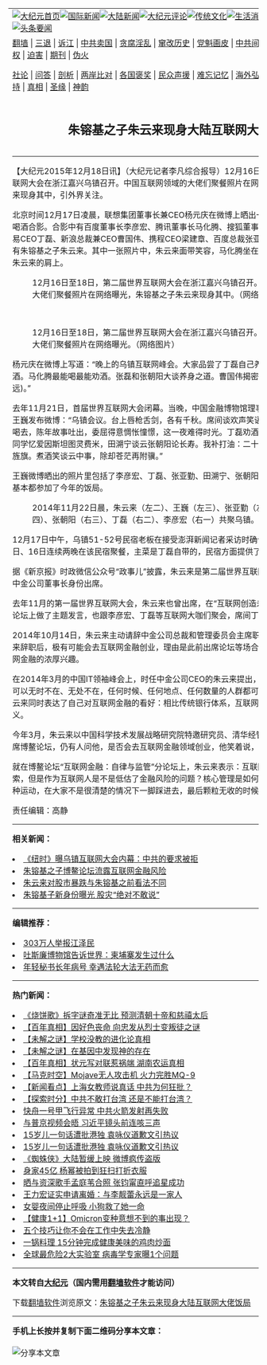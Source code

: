 <a name="1" id="1" target="_blank"></a><span id="1"></span>
<table align=center border="0"><tr><td colspan="2" VALIGN=TOP><a href="https://github.com/dlgkam388/djy/blob/master/gb/nf1351518.md#1"><img src="https://raw.githubusercontent.com/dlgkam388/www/master/t/djy/1.jpg" title="大纪元首页" alt="大纪元首页"></a><a href="https://github.com/dlgkam388/djy/blob/master/gb/n24hr.md#1"><img src="https://raw.githubusercontent.com/dlgkam388/www/master/t/djy/3.jpg" title="国际新闻" alt="国际新闻"></a><a href="https://github.com/dlgkam388/djy/blob/master/gb/nsc413.md#1"><img src="https://raw.githubusercontent.com/dlgkam388/www/master/t/djy/4.jpg" title="大陆新闻" alt="大陆新闻"></a><a href="https://github.com/dlgkam388/djy/blob/master/gb/news392.md#1"><img src="https://raw.githubusercontent.com/dlgkam388/www/master/t/djy/5.jpg" title="大纪元评论" alt="大纪元评论"></a><a href="https://github.com/dlgkam388/djy/blob/master/gb/news2007.md#1"><img src="https://raw.githubusercontent.com/dlgkam388/www/master/t/djy/6.jpg" title="传统文化" alt="传统文化"></a><a href="https://github.com/dlgkam388/djy/blob/master/gb/news2008.md#1"><img src="https://raw.githubusercontent.com/dlgkam388/www/master/t/djy/7.jpg" title="生活消费" alt="生活消费"></a><a href="https://github.com/dlgkam388/djy/blob/master/gb/ncyule.md#1"><img src="https://raw.githubusercontent.com/dlgkam388/www/master/t/djy/8.jpg" title="娱乐休闲" alt="娱乐休闲"></a><a href="https://github.com/dlgkam388/djy/blob/master/gb/nsc1002.md#1"><img src="https://raw.githubusercontent.com/dlgkam388/www/master/t/djy/9.jpg" title="健康" alt="健康"></a><a href="https://github.com/dlgkam388/djy/blob/master/gb/nf6092.md#1"><img src="https://raw.githubusercontent.com/dlgkam388/www/master/t/djy/10a.jpg" title="独家" alt="独家"></a><a href="https://github.com/dlgkam388/djy/blob/master/gb/nf4514.md#1"><img src="https://raw.githubusercontent.com/dlgkam388/www/master/t/djy/12a.jpg" title="头条要闻" alt="头条要闻"></a></td></tr>
<tr><td colspan="2" VALIGN=TOP><a target="_blank" href="https://github.com/dlgkam388/www/blob/master/README.md?zsrh#1">翻墙</a> | <a target="_blank" href="https://github.com/dlgkam388/djy/blob/master/gb/nf5657.md#1">三退</a> | <a target="_blank" href="https://github.com/dlgkam388/djy/blob/master/gb/nf6124.md#1">诉江</a> | <a target="_blank" href="https://github.com/dlgkam388/djy/blob/master/gb/nf1176117.md#1">中共卖国</a> | <a target="_blank" href="https://github.com/dlgkam388/djy/blob/master/gb/nf5773.md#1">贪腐淫乱</a> | <a target="_blank" href="https://github.com/dlgkam388/djy/blob/master/gb/nf1176115.md#1">窜改历史</a> | <a target="_blank" href="https://github.com/dlgkam388/djy/blob/master/gb/nf1176107.md#1">党魁画皮</a> | <a target="_blank" href="https://github.com/dlgkam388/djy/blob/master/gb/nf1320400.md#1">中共间谍</a> | <a target="_blank" href="https://github.com/dlgkam388/djy/blob/master/gb/nf1176114.md#1">破坏传统</a> | <a target="_blank" href="https://github.com/dlgkam388/ntdtv/blob/master/gb/prog447_1.md#1">恶贯满盈</a> | <a target="_blank" href="https://github.com/dlgkam388/djy/blob/master/gb/ncid278.md#1">人权</a> | <a target="_blank" href="https://github.com/dlgkam388/djy/blob/master/gb/nf1176111.md#1">迫害</a> | <a target="_blank" href="https://gitlab.com/szzdlab/mh-qikan/blob/master/README.md#1">期刊</a> | <a target="_blank" href="https://github.com/dlgkam388/djy/blob/master/gb/nf5562.md#1">伪火</a></p><p><a target="_blank" href="https://github.com/dlgkam388/djy/blob/master/gb/9p.md#1">社论</a> | <a target="_blank" href="https://github.com/dlgkam388/djy/blob/master/gb/nf4378.md#1">问答</a> | <a target="_blank" href="https://github.com/dlgkam388/djy/blob/master/gb/nf5792.md#1">剖析</a> | <a target="_blank" href="https://github.com/dlgkam388/djy/blob/master/gb/nf5735.md#1">两岸比对</a> | <a target="_blank" href="https://github.com/dlgkam388/djy/blob/master/gb/nf6119.md#1">各国褒奖</a> | <a target="_blank" href="https://github.com/dlgkam388/djy/blob/master/gb/nf6120.md#1">民众声援</a> | <a target="_blank" href="https://github.com/dlgkam388/djy/blob/master/gb/nf1188594.md#1">难忘记忆</a> | <a target="_blank" href="https://github.com/dlgkam388/djy/blob/master/gb/nf3180.md#1">海外弘传</a> | <a target="_blank" href="https://github.com/dlgkam388/djy/blob/master/gb/nf5410.md#1">万人上访</a> | <a target="_blank" href="https://github.com/dlgkam388/www/blob/master/README.md?zsrh#1">平台首页</a> | <a target="_blank" href="https://github.com/dlgkam388/djy/blob/master/gb/nf4386.md#1">支持</a> | <a target="_blank" href="https://github.com/dlgkam388/djy/blob/master/gb/nf4389.md#1">真相</a> | <a target="_blank" href="https://github.com/dlgkam388/djy/blob/master/gb/nf5790.md#1">圣缘</a> | <a target="_blank" href="https://github.com/dlgkam388/djy/blob/master/gb/nf4786.md#1">神韵</a></td></tr>
<tr><td VALIGN=TOP width="626"><h2 align=center>朱镕基之子朱云来现身大陆互联网大佬饭局</h2>

<h6></h6>
<hr>
	<p>【大纪元2015年12月18日讯】（大纪元记者李凡综合报导）12月16日至18日，第二届世界互联网大会在浙江嘉兴<ahref="https://github.com/dlgkam388/djy/blob/master/gb/tag/%E4%B9%8C%E9%95%87.md#1">乌镇</a>召开。中国互联网领域的大佬们聚餐照片在网络曝光，<ahref="https://github.com/dlgkam388/djy/blob/master/gb/tag/%E6%9C%B1%E9%95%95%E5%9F%BA.md#1">朱镕基</a>之子<ahref="https://github.com/dlgkam388/djy/blob/master/gb/tag/%E6%9C%B1%E4%BA%91%E6%9D%A5.md#1">朱云来</a>现身其中，引外界关注。</p>
<p>北京时间12月17日凌晨，联想集团董事长兼CEO杨元庆在微博上晒出一张互联网大佬<ahref="https://github.com/dlgkam388/djy/blob/master/gb/tag/%E4%B9%8C%E9%95%87.md#1">乌镇</a>小店喝酒合影。合影中有百度董事长李彦宏、腾讯董事长马化腾、搜狐董事局主席兼CEO张朝阳、网易CEO丁磊、新浪总裁兼CEO曹国伟、携程CEO梁建章、百度总裁张亚勤等互联网大佬，其中还有<ahref="https://github.com/dlgkam388/djy/blob/master/gb/tag/%E6%9C%B1%E9%95%95%E5%9F%BA.md#1">朱镕基</a>之子<ahref="https://github.com/dlgkam388/djy/blob/master/gb/tag/%E6%9C%B1%E4%BA%91%E6%9D%A5.md#1">朱云来</a>。其中一张照片中，朱云来面带笑容，马化腾坐在他旁侧，一只手还搭在了朱云来的肩上。</p>
<p>
	<figure id="attachment_6538447" aria-describedby="caption-attachment-6538447" style="width: 600px" class="wp-caption aligncenter"><ahref=" https://i.epochtimes.com/assets/uploads/2015/12/1512171122252404-600x337.jpg" target="_blank" rel="noreferrer noopener"></a><figcaption id="caption-attachment-6538447" class="wp-caption-text">12月16日至18日，第二届世界互联网大会在浙江嘉兴乌镇召开。中国互联网领域的大佬们聚餐照片在网络曝光，朱镕基之子朱云来现身其中。（网络图片）</figcaption></figure><br />
	<figure id="attachment_6538458" aria-describedby="caption-attachment-6538458" style="width: 600px" class="wp-caption aligncenter"><ahref=" https://i.epochtimes.com/assets/uploads/2015/12/1512171122352404-600x337.jpg" target="_blank" rel="noreferrer noopener"></a><figcaption id="caption-attachment-6538458" class="wp-caption-text">12月16日至18日，第二届世界互联网大会在浙江嘉兴乌镇召开。中国互联网领域的大佬们聚餐照片在网络曝光。（网络图片）</figcaption></figure></p>
<p>杨元庆在微博上写道：“晚上的乌镇互联网峰会。大家品尝了丁磊自己养的猪肉，螃蟹，绍兴黄酒。马化腾最能喝最能劝酒。张磊和张朝阳大谈养身之道。曹国伟揭密他当年如何错失雅虎(杨致远)。”</p>
<ahref=" https://i.epochtimes.com/assets/uploads/2015/12/1512171122452404.jpg" target="_blank" rel="noreferrer noopener"></a>
<p>去年11月21日，首届世界互联网大会闭幕。当晚，中国金融博物馆理事长、中国并购公会会长王巍发布微博：“乌镇会议。台上唇枪舌剑，各有千秋。席间谈欢声笑语，尽显性情。十几瓶黄酒喝去，陈年故事吐出，委屈得意惆怅憧憬，这一夜难得时光。丁磊劝酒、朱云来供烟、四位清华同学忆爱因斯坦图灵费米，田溯宁谈云张朝阳论长寿。我补打油：二十年前江湖聚，天罗地网立旌旗。煮酒笑谈云中事，除却苍茫再附骥。”</p>
<p>王巍微博晒出的照片里包括了李彦宏、丁磊、张亚勤、田溯宁、张朝阳等人。这几位互联网大佬基本都参加了今年的饭局。</p>
<figure id="attachment_6538474" aria-describedby="caption-attachment-6538474" style="width: 600px" class="wp-caption aligncenter"><ahref=" https://i.epochtimes.com/assets/uploads/2015/12/1512171123012404-600x312.jpg" target="_blank" rel="noreferrer noopener"></a><figcaption id="caption-attachment-6538474" class="wp-caption-text">2014年11月22日晨，朱云来（左二）、王巍（左三）、张亚勤（左四）、田溯宁（右四）、张朝阳（右三）、丁磊（右二）、李彦宏（右一）共聚乌镇。 （网络图片）</figcaption></figure>
<p>12月17日中午，乌镇51-52号民宿老板在接受澎湃新闻记者采访时确认，丁磊等互联网大佬15日、16日连续两晚在该民宿聚餐，主菜是丁磊自带的，民宿方面提供了一些配菜。</p>
<p>据《新京报》时政微信公众号“政事儿”披露，朱云来是第二届世界互联网大会的嘉宾之一，以原中金公司董事长身份出席。</p>
<p>去年11月的第一届世界互联网大会，朱云来也曾出席，在“互联网创造未来：共建在线地球村”分论坛上做了主题发言，也跟李彦宏、丁磊等互联网大咖们聚会，席间丁磊劝酒，他则供烟。</p>
<p>2014年10月14日，朱云来主动请辞中金公司总裁和管理委员会主席职务。不少人曾判断，朱云来辞职后，极有可能会去互联网金融创业，理由是此前出席论坛等场合，朱云来曾表示出对互联网金融的浓厚兴趣。</p>
<p>在2014年3月的中国IT领袖峰会上，时任中金公司CEO的朱云来提出，互联网金融最大的特点是可以无时不在、无处不在，任何时候、任何地点、任何数量的人群都可以共同完成同一件事。朱云来同时表达了自己对互联网金融的看好：相比传统银行体系，互联网金融只是一个不同的定义。</p>
<p>今年3月，朱云来以中国科学技术发展战略研究院特邀研究员、清华经管学院访问教授身份，出席博鳌论坛，仍有人问他，是否会去互联网金融领域创业，他笑着说，“我对互联网只是研究”。</p>
<p>就在博鳌论坛“互联网金融：自律与监管”分论坛上，朱云来表示：互联网金融是一个很好的探索，但是作为互联网人是不是低估了金融风险的问题？核心管理是如何控制风险；“怕的是变成一种运动，在大家不是很清楚的情况下一脚踩进去，最后颗粒无收的时候承受不了。”#</p>
<p>责任编辑：高静</p>
	
<hr>


<strong>相关新闻：</strong>
<li><a href="https://github.com/dlgkam388/djy/blob/master/gb/14/12/4/n4310722.md#1">《纽时》曝乌镇互联网大会内幕：中共的要求被拒</a></li>
<li><a href="https://github.com/dlgkam388/djy/blob/master/gb/15/3/29/n4399063.md#1">朱镕基之子博鳌论坛流露互联网金融风险</a></li>
<li><a href="https://github.com/dlgkam388/djy/blob/master/gb/15/6/27/n4467105.md#1">朱云来对股市暴跌与朱镕基之前看法不同</a></li>
<li><a href="https://github.com/dlgkam388/djy/blob/master/gb/15/7/23/n4486688.md#1">朱镕基子新身份曝光 股灾“绝对不敢说”</a></li>
<hr>


<strong>编辑推荐：</strong>
<li><a href="https://github.com/upjkzu3674/djy/blob/master/gb/18/12/9/n10900044.md?dfh#1" target="_blank">303万人举报江泽民</a></li><li><a href="https://github.com/tsiac2612/djy/blob/master/gb/17/11/6/n9809482.md#1" target="_blank">吐斯廉博物馆告诉世界：柬埔寨发生过什么</a></li><li><a href="https://github.com/tsiac2612/djy/blob/master/gb/16/11/28/n8535217.md#1" target="_blank">年轻秘书长年病号 幸遇法轮大法无药而愈</a></li>
<hr>

<strong>热门新闻：</strong>
<li><a href="https://github.com/dlgkam388/djy/blob/master/gb/21/12/7/n13421279.md#1">《烧饼歌》拆字谜奇准无比 预测清朝十帝和慈禧太后</a></li>
<li><a href="https://github.com/dlgkam388/djy/blob/master/gb/21/12/9/n13427609.md#1">【百年真相】因好色丧命 向忠发从烈士变叛徒之谜</a></li>
<li><a href="https://github.com/dlgkam388/djy/blob/master/gb/21/12/10/n13429729.md#1">【未解之谜】学校没教的进化论真相</a></li>
<li><a href="https://github.com/dlgkam388/djy/blob/master/gb/21/12/9/n13427394.md#1">【未解之谜】在基因中发现神的存在</a></li>
<li><a href="https://github.com/dlgkam388/djy/blob/master/gb/21/12/10/n13430091.md#1">【百年真相】状元写对联惹祸端 湖南农运真相</a></li>
<li><a href="https://github.com/dlgkam388/djy/blob/master/gb/21/12/16/n13441359.md#1">【马克时空】Mojave无人攻击机 火力完胜MQ-9</a></li>
<li><a href="https://github.com/dlgkam388/djy/blob/master/gb/21/12/16/n13442107.md#1">【新闻看点】上海女教师说真话 中共为何狂批？</a></li>
<li><a href="https://github.com/dlgkam388/djy/blob/master/gb/21/12/15/n13439581.md#1">【探索时分】中共不敢打台湾 还是不能打台湾？</a></li>
<li><a href="https://github.com/dlgkam388/djy/blob/master/gb/21/12/15/n13439480.md#1">快舟一号甲飞行异常 中共火箭发射再失败</a></li>
<li><a href="https://github.com/dlgkam388/djy/blob/master/gb/21/12/15/n13439417.md#1">与普京视频会晤 习近平镜头前连咳三声</a></li>
<li><a href="https://github.com/dlgkam388/djy/blob/master/gb/21/12/14/n13437253.md#1">15岁儿一句话遭批港独 袁咏仪道歉文引热议</a></li>
<li><a href="https://github.com/dlgkam388/djy/blob/master/gb/21/12/14/n13437253.md#1">15岁儿一句话遭批港独 袁咏仪道歉文引热议</a></li>
<li><a href="https://github.com/dlgkam388/djy/blob/master/gb/21/12/15/n13439794.md#1">《蜘蛛侠》大陆暂缓上映 微博疯传盗版</a></li>
<li><a href="https://github.com/dlgkam388/djy/blob/master/gb/21/12/15/n13439939.md#1">身家45亿 杨幂被拍到狂扫打折衣服</a></li>
<li><a href="https://github.com/dlgkam388/djy/blob/master/gb/21/12/14/n13437546.md#1">晒与资深歌手孟庭苇合照 张钧甯直呼追星成功</a></li>
<li><a href="https://github.com/dlgkam388/djy/blob/master/gb/21/12/15/n13438536.md#1">王力宏证实申请离婚：与李靓蕾永远是一家人</a></li>
<li><a href="https://github.com/dlgkam388/djy/blob/master/gb/21/12/16/n13441105.md#1">女婴夜间停止呼吸 小狗救了她一命</a></li>
<li><a href="https://github.com/dlgkam388/djy/blob/master/gb/21/12/14/n13436219.md#1">【健康1+1】Omicron变种意想不到的事出现？</a></li>
<li><a href="https://github.com/dlgkam388/djy/blob/master/gb/21/12/14/n13436812.md#1">五个技巧让你不会在工作中失去冷静</a></li>
<li><a href="https://github.com/dlgkam388/djy/blob/master/gb/21/12/9/n13425816.md#1">一锅料理 15分钟完成健康美味的鸡肉炒面</a></li>
<li><a href="https://github.com/dlgkam388/djy/blob/master/gb/21/12/14/n13437157.md#1">全球最危险2大实验室 病毒学专家曝1个问题</a></li>
<hr>

<strong>本文转自<a href="https://www.epochtimes.com">大纪元</a>（国内需用<a href="https://github.com/dlgkam388/www/blob/master/README.md#8">翻墙软件</a>才能访问）</strong><p>下载<a href="https://github.com/dlgkam388/www/blob/master/README.md#8">翻墙软件</a>浏览原文：<a href="https://www.epochtimes.com/gb/15/12/18/n4598475.htm">朱镕基之子朱云来现身大陆互联网大佬饭局</a></p><hr>

<strong>手机上长按并复制下面二维码分享本文章：</strong><br><br><img src="https://chart.apis.google.com/chart?cht=qr&chs=240x240&choe=UTF-8&chld=M|2&chl=https://github.com/dlgkam388/djy/blob/master/gb/15/12/18/n4598475.md%231" title="分享本文章"></td><td VALIGN=TOP><a href="https://github.com/dlgkam388/djy/blob/master/gb/16/1/21/n4622075.md?dfh#1" target="_blank"><img src="https://raw.githubusercontent.com/dlgkam388/djy/master/gb/300/wei-f1.jpg" title="中共的伪火骗局"  alt="中共的伪火骗局"></a><br><a href="https://github.com/dlgkam388/www/blob/master/README.md?dfh#9" target="_blank"><img src="https://raw.githubusercontent.com/dlgkam388/djy/master/gb/300/yong-h.jpg" title="永恒的见证"  alt="永恒的见证"></a><br><a href="https://github.com/dlgkam388/djy/blob/master/gb/13/9/29/n3974789.md?dfh#1" target="_blank"><img src="https://raw.githubusercontent.com/dlgkam388/djy/master/gb/300/shang-lnz.jpg" title="善良女子被中共投男牢"  alt="善良女子被中共投男牢"></a><br><a href="https://github.com/dlgkam388/djy/blob/master/gb/16/3/16/n4663449.md?dfh#1" target="_blank"><img src="https://raw.githubusercontent.com/dlgkam388/djy/master/gb/300/huo-z3.jpg" title="警卫目击活摘器官"  alt="警卫目击活摘器官"></a><br><a href="https://github.com/dlgkam388/djy/blob/master/gb/16/8/7/n8177641.md?dfh#1" target="_blank"><img src="https://raw.githubusercontent.com/dlgkam388/djy/master/gb/300/huo-z4.jpg" title="证人描述活摘恐怖"  alt="证人描述活摘恐怖"></a><br><a href="https://github.com/dlgkam388/djy/blob/master/gb/10/4/19/n2881569.md?dfh#1" target="_blank"><img src="https://raw.githubusercontent.com/dlgkam388/djy/master/gb/300/huo-z1.jpg" title="揭开活摘器官黑幕"  alt="揭开活摘器官黑幕"></a><br><a href="https://github.com/dlgkam388/djy/blob/master/gb/10/11/7/n3077476.md?dfh#1" target="_blank"><img src="https://raw.githubusercontent.com/dlgkam388/djy/master/gb/300/ma-ks.jpg" title="马克思的成魔之路"  alt="马克思的成魔之路"></a><br><a href="https://github.com/dlgkam388/djy/blob/master/gb/14/6/9/n4173977.md?dfh#1" target="_blank"><img src="https://raw.githubusercontent.com/dlgkam388/djy/master/gb/300/chang-zs.jpg" title="藏字石 蕴天机"  alt="藏字石 蕴天机"></a><br><a href="https://github.com/dlgkam388/djy/blob/master/gb/18/5/10/n10381511.md?dfh#1" target="_blank"><img src="https://raw.githubusercontent.com/dlgkam388/djy/master/gb/300/st1.jpg" title="关注三亿人三退"  alt="关注三亿人三退"></a><br><a href="https://github.com/dlgkam388/djy/blob/master/gb/18/3/21/n10237682.md?dfh#1" target="_blank"><img src="https://raw.githubusercontent.com/dlgkam388/djy/master/gb/300/jie-t.jpg" title="解体中共复兴中华"  alt="解体中共复兴中华"></a><br><a href="https://github.com/dlgkam388/djy/blob/master/gb/9/2/9/n2422991.md?dfh#1" target="_blank"><img src="https://raw.githubusercontent.com/dlgkam388/djy/master/gb/300/gao-zs.jpg" title="中共迫害良心律师"  alt="中共迫害良心律师"></a><br><a href="https://github.com/dlgkam388/djy/blob/master/gb/18/12/9/n10900044.md?dfh#1" target="_blank"><img src="https://raw.githubusercontent.com/dlgkam388/djy/master/gb/300/sj1.jpg" title="三百多万人举报江泽民"  alt="三百多万人举报江泽民"></a><br><a href="https://github.com/dlgkam388/djy/blob/master/gb/18/8/28/n10672014.md?dfh#1" target="_blank"><img src="https://raw.githubusercontent.com/dlgkam388/djy/master/gb/300/sj2.jpg" title="这些官员为何起诉江泽民"  alt="这些官员为何起诉江泽民"></a><br><a href="https://github.com/dlgkam388/djy/blob/master/gb/8/12/18/n2367165.md?dfh#1" target="_blank"><img src="https://raw.githubusercontent.com/dlgkam388/djy/master/gb/300/liangan.jpg" title="海峡两岸的强烈对比"  alt="海峡两岸的强烈对比"></a><br><a href="https://github.com/dlgkam388/djy/blob/master/gb/15/12/10/n4593139.md?dfh#1" target="_blank"><img src="https://raw.githubusercontent.com/dlgkam388/djy/master/gb/300/jia-ndzl.jpg" title="加拿大总理的贺信"  alt="加拿大总理的贺信"></a><br><a href="https://github.com/dlgkam388/djy/blob/master/gb/11/6/17/n3289382.md?dfh#1" target="_blank"><img src="https://raw.githubusercontent.com/dlgkam388/djy/master/gb/300/xiao-wd.jpg" title="探寻真相兼听则明"  alt="探寻真相兼听则明"></a><br><a href="https://github.com/dlgkam388/djy/blob/master/gb/18/10/27/n10812623.md?dfh#1" target="_blank"><img src="https://raw.githubusercontent.com/dlgkam388/djy/master/gb/300/yindu.jpg" title="印度媒体报道东方"  alt="印度媒体报道东方"></a><br><a href="https://github.com/dlgkam388/djy/blob/master/gb/18/6/9/n10469652.md?dfh#1" target="_blank"><img src="https://raw.githubusercontent.com/dlgkam388/djy/master/gb/300/xie-j.jpg" title="不一样的海外校园"  alt="不一样的海外校园"></a><br><a href="https://github.com/dlgkam388/djy/blob/master/gb/7/4/5/n1669415.md?dfh#1" target="_blank"><img src="https://raw.githubusercontent.com/dlgkam388/djy/master/gb/300/li-up.jpg" title="从大师到徒弟的传奇"  alt="从大师到徒弟的传奇"></a><br><a href="https://github.com/dlgkam388/djy/blob/master/gb/17/5/26/n9191512.md?dfh#1" target="_blank"><img src="https://raw.githubusercontent.com/dlgkam388/djy/master/gb/300/zfl2.jpg" title="亿万人与东方一本奇书"  alt="亿万人与东方一本奇书"></a><br><a href="https://github.com/dlgkam388/djy/blob/master/gb/13/11/27/n4020290.md?dfh#1" target="_blank"><img src="https://raw.githubusercontent.com/dlgkam388/djy/master/gb/300/zhen-h.jpg" title="大陆见不到的震撼场面"  alt="大陆见不到的震撼场面"></a><br><a href="https://github.com/dlgkam388/djy/blob/master/gb/15/7/17/n4482910.md?dfh#1" target="_blank"><img src="https://raw.githubusercontent.com/dlgkam388/djy/master/gb/300/dalu-sk.jpg" title="人心向善 大陆当初盛况"  alt="人心向善 大陆当初盛况"></a><br><a href="https://github.com/dlgkam388/djy/blob/master/gb/19/1/5/n10955468.md?dfh#1" target="_blank"><img src="https://raw.githubusercontent.com/dlgkam388/djy/master/gb/300/zfl1.jpg" title="追寻真理 这书讲什么"  alt="追寻真理 这书讲什么"></a><br><a href="https://github.com/dlgkam388/www/blob/master/README.md?dfh#1" target="_blank"><img src="https://raw.githubusercontent.com/dlgkam388/djy/master/gb/300/fq1.jpg" title="下载免费翻墙软件"  alt="下载免费翻墙软件"></a><br></td></tr></table>
